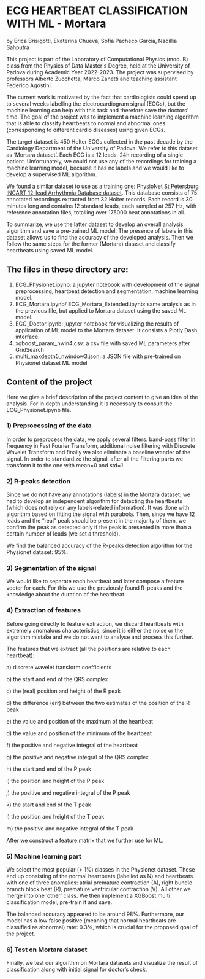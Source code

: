 # **ECG HEARTBEAT CLASSIFICATION WITH ML - Mortara**
by Erica Brisigotti, Ekaterina Chueva, Sofia Pacheco Garcia, Nadillia Sahputra

This project is part of the Laboratory of Computational Physics (mod. B) class from the Physics of Data Master's Degree, held at the University of Padova during Academic Year 2022-2023. The project was supervised by professors Alberto Zucchetta, Marco Zanetti and teaching assistant Federico Agostini.

The current work is motivated by the fact that cardiologists could spend up to several weeks labelling the electrocardiogram signal (ECGs), but the machine learning can help with this task and therefore save the doctors’ time. The goal of the project was to implement a machine learning algorithm that is able to classify heartbeats to normal and abnormal ones (corresponding to different cardio diseases) using given ECGs.

The target dataset is 450 Holter ECGs collected in the past decade by the Cardiology Department of the University of Padova. We refer to this dataset as ‘Mortara dataset’. Each ECG is a 12 leads, 24h recording of a single patient. Unfortunately, we could not use any of the recordings for training a machine learning model, because it has no labels and we would like to develop a supervised ML algorithm.

We found a similar dataset to use as a training one:  [PhysioNet St Petersburg INCART 12-lead Arrhythmia Database dataset](https://physionet.org/content/incartdb/1.0.0/). This database consists of 75 annotated recordings extracted from 32 Holter records. Each record is 30 minutes long and contains 12 standard leads, each sampled at 257 Hz, with reference annotation files, totalling over 175000 beat annotations in all.

To summarize, we use the latter dataset to develop an overall analysis algorithm and save a pre-trained ML model. The presence of labels in this dataset allows us to find the accuracy of the developed analysis. Then we follow the same steps for the former (Mortara) dataset and classify heartbeats using saved ML model.

## **The files in these directory are**:
1) ECG_Physionet.ipynb: a jupyter notebook with development of the signal preprocessing, heartbeat detection and segmentation, machine learning model.
2) ECG_Mortara.ipynb/ ECG_Mortara_Extended.ipynb: same analysis as in the previous file, but applied to Mortara dataset using the saved ML model.
3) ECG_Doctor.ipynb: jupyter notebook for visualizing the results of application of ML model to the Mortara dataset. It consists a Plotly Dash interface.
4) xgboost_param_nwin4.csv: a csv file with saved ML parameters after GridSearch
5) multi_maxdepth5_nwindow3.json: a JSON file with pre-trained on Physionet dataset ML model

## **Content of the project**
Here we give a brief description of the project content to give an idea of the analysis. For in depth understanding it is necessary to consult the ECG_Physionet.ipynb file.

### 1) Preprocessing of the data

In order to preprocess the data, we apply several filters: band-pass filter in frequency in Fast Fourier Transform, additional noise filtering with Discrete Wavelet Transform and finally we also eliminate a baseline wander of the signal. In order to standardize the signal, after all the filtering parts we transform it to the one with mean=0 and std=1.

### 2) R-peaks detection

Since we do not have any annotations (labels) in the Mortara dataset, we had to develop an independent algorithm for detecting the heartbeats (which does not rely on any labels-related information). It was done with algorithm based on fitting the signal with parabola. Then, since we have 12 leads and the “real” peak should be present in the majority of them, we confirm the peak as detected only if the peak is presented in more than a certain number of leads (we set a threshold).

We find the balanced accuracy of the R-peaks detection algorithm for the Physionet dataset: 95%.

### 3) Segmentation of the signal
We would like to separate each heartbeat and later compose a feature vector for each. For this we use the previously found R-peaks and the knowledge about the duration of the heartbeat.

### 4) Extraction of features

Before going directly to feature extraction, we discard heartbeats with extremely anomalous characteristics, since it is either the noise or the algorithm mistake and we do not want to analyse and process this further.

The features that we extract (all the positions are relative to each heartbeat):

a) discrete wavelet transform coefficients

b) the start and end of the QRS complex

c) the (real) position and height of the R peak

d) the difference (err) between the two estimates of the position of the R peak

e) the value and position of the maximum of the heartbeat 

d) the value and position of the minimum of the heartbeat

f) the positive and negative integral of the heartbeat 

g) the positive and negative integral of the QRS complex 

h) the start and end of the P peak 

i) the position and height of the P peak

j) the positive and negative integral of the P peak 

k) the start and end of the T peak 

l) the position and height of the T peak

m) the positive and negative integral of the T peak

After we construct a feature matrix that we further use for ML.

### 5) Machine learning part

We select the most popular (> 1%)  classes in the Physionet dataset. These end up consisting of the normal heartbeats (labelled as N) and heartbeats with one of three anomalies: atrial premature contraction (A), right bundle branch block beat (R), premature ventricular contraction (V). All other we merge into one ‘other’ class.
We then implement a XGBoost multi classification model, pre-train it and save. 

The balanced accuracy appeared to be around 98%. Furthermore, our model has a low false positive  (meaning that normal heartbeats are classified as abnormal) rate: 0.3%, which is crucial for the proposed goal of the project.

### 6) Test on Mortara dataset

Finally, we test our algorithm on Mortara datasets and visualize the result of classification along with initial signal for doctor’s check.
